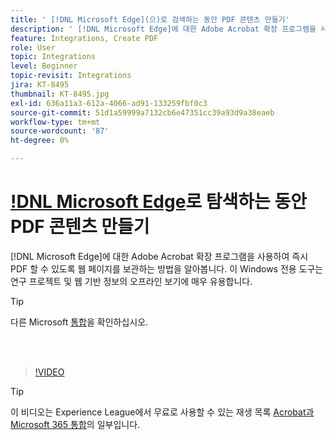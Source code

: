 ```yaml
---
title: ' [!DNL Microsoft Edge](으)로 검색하는 동안 PDF 콘텐츠 만들기'
description: ' [!DNL Microsoft Edge]에 대한 Adobe Acrobat 확장 프로그램을 사용하여 즉시 PDF 할 수 있도록 웹 페이지를 보관하는 방법을 알아봅니다.'
feature: Integrations, Create PDF
role: User
topic: Integrations
level: Beginner
topic-revisit: Integrations
jira: KT-8495
thumbnail: KT-8495.jpg
exl-id: 636a11a3-612a-4066-ad91-133259fbf0c3
source-git-commit: 51d1a59999a7132cb6e47351cc39a93d9a38eaeb
workflow-type: tm+mt
source-wordcount: '87'
ht-degree: 0%

---
```


# [!DNL Microsoft Edge](으)로 탐색하는 동안 PDF 콘텐츠 만들기

[!DNL Microsoft Edge]에 대한 Adobe Acrobat 확장 프로그램을 사용하여 즉시 PDF 할 수 있도록 웹 페이지를 보관하는 방법을 알아봅니다. 이 Windows 전용 도구는 연구 프로젝트 및 웹 기반 정보의 오프라인 보기에 매우 유용합니다.

>[!TIP]
>
>다른 Microsoft [통합](../integrate/integrate-overview.md#microsoft)을 확인하십시오.

<br> 

>[!VIDEO](https://video.tv.adobe.com/v/337248?quality=12&learn=on&hidetitle=true)

>[!TIP]
>
>이 비디오는 Experience League에서 무료로 사용할 수 있는 재생 목록 [Acrobat과 Microsoft 365 통합](https://experienceleague.adobe.com/en/playlists/acrobat-integrate-microsoft-365)의 일부입니다.
